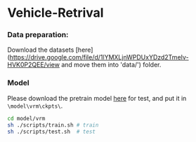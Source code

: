 # Vehicle-Retrival

### Data preparation:
Download the datasets [here](https://drive.google.com/file/d/1lYMXLjnWPDUxYDzd2TmeIv-HVK0P2QEE/view and move them into 'data/') folder.

### Model
Please download the pretrain model [here](https://drive.google.com/drive/folders/19CcSZ-7Hvf0VwiWOes1xr8j499w4TToM?usp=sharing) for test, and put it in `\model\vrm\ckpts\`.

```bash
cd model/vrm
sh ./scripts/train.sh # train
sh ./scripts/test.sh  # test
```
